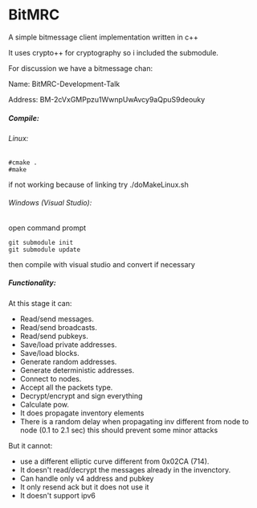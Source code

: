 # BitMRC
A simple bitmessage client implementation written in c++

It uses crypto++ for cryptography so i included the submodule.

For discussion we have a bitmessage chan:

Name: BitMRC-Development-Talk

Address: BM-2cVxGMPpzu1WwnpUwAvcy9aQpuS9deouky


##### Compile:
###### Linux:
```
#cmake .
#make
```
if not working because of linking try ./doMakeLinux.sh

###### Windows (Visual Studio):
open command prompt
```
git submodule init
git submodule update
```
then compile with visual studio and convert if necessary

##### Functionality:

At this stage it can:
+ Read/send messages.
+ Read/send broadcasts.
+ Read/send pubkeys.
+ Save/load private addresses.
+ Save/load blocks.
+ Generate random addresses.
+ Generate deterministic addresses.
+ Connect to nodes.
+ Accept all the packets type.
+ Decrypt/encrypt and sign everything 
+ Calculate pow.
+ It does propagate inventory elements
+ There is a random delay when propagating inv different from node to node (0.1 to 2.1 sec) this should prevent some minor attacks

But it cannot:
+ use a different elliptic curve different from 0x02CA (714).
+ It doesn't read/decrypt the messages already in the invenctory.
+ Can handle only v4 address and pubkey
+ It only resend ack but it does not use it
+ It doesn't support ipv6
